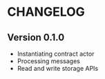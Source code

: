 # CHANGELOG

## Version 0.1.0

- Instantiating contract actor
- Processing messages
- Read and write storage APIs
